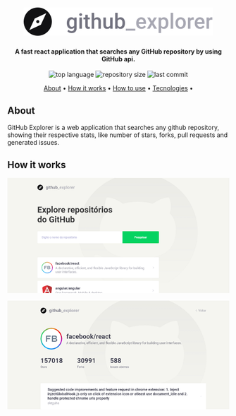 <h1 align="center"><img src="https://github.com/matheusmarks/GitHub-explorer/blob/master/src/assets/logo.svg"/></h1>
<h4 align="center">A fast react application that searches any GitHub repository by using GitHub api.</h4>
<p align="center">
  <img alt="top language" src="https://img.shields.io/github/languages/top/matheusmarks/Github-explorer.svg" />
  <img alt="repository size" src="https://img.shields.io/github/repo-size/matheusmarks/GitHub-explorer.svg" />
  <img alt="last commit" src="https://img.shields.io/github/last-commit/matheusmarks/GitHub-explorer.svg" />
</p>

<p align="center">
 <a href="#about">About</a> • 
 <a href="#how-it-works">How it works</a> • 
 <a href="#how-to-use">How to use</a> • 
 <a href="#tecnologies">Tecnologies</a> • 
</p>

<h2>About</h2>
<p>GitHub Explorer is a web application that searches any github repository, showing their respective stats, like number of stars, forks, pull requests and generated issues.</p>
  
<h2>How it works</h2>
<p><img src="https://github.com/matheusmarks/GitHub-explorer/blob/master/src/assets/window1.png"></p>
<p><img src="https://github.com/matheusmarks/GitHub-explorer/blob/master/src/assets/window2.png"></p>







